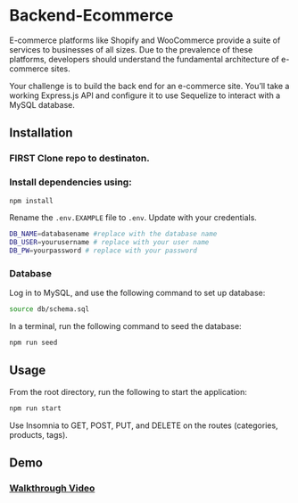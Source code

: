 # Backend-Ecommerce
E-commerce platforms like Shopify and WooCommerce provide a suite of services to businesses of all sizes. Due to the prevalence of these platforms, developers should understand the fundamental architecture of e-commerce sites.

Your challenge is to build the back end for an e-commerce site. You’ll take a working Express.js API and configure it to use Sequelize to interact with a MySQL database.


## Installation

### FIRST Clone repo to destinaton.

### Install dependencies using:

```bash
npm install
```

Rename the `.env.EXAMPLE` file to `.env`. Update with your credentials.

```bash
DB_NAME=databasename #replace with the database name
DB_USER=yourusername # replace with your user name
DB_PW=yourpassword # replace with your password
```

### Database 

Log in to MySQL, and use the following command to set up database:

```bash
source db/schema.sql
```

In a terminal, run the following command to seed the database:

```bash
npm run seed
```

## Usage

From the root directory, run the following to start the application:

```bash
npm run start
```

Use Insomnia to GET, POST, PUT, and DELETE on the routes (categories, products, tags).

## Demo
### [Walkthrough Video]()